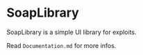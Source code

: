 # SoapLibrary

SoapLibrary is a simple UI library for exploits.

Read ```Documentation.md``` for more infos.
